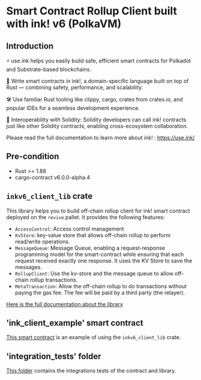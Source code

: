 # Smart Contract Rollup Client built with ink! v6 (PolkaVM)

## Introduction

⚡️ use.ink helps you easily build safe, efficient smart contracts for Polkadot and Substrate-based blockchains.

🚀 Write smart contracts in ink!, a domain-specific language built on top of Rust — combining safety, performance, and scalability.

🛠 Use familiar Rust tooling like clippy, cargo, crates from crates.io, and popular IDEs for a seamless development experience.

🤝 Interoperability with Solidity: Solidity developers can call ink! contracts just like other Solidity contracts, enabling cross-ecosystem collaboration.

Please read the full documentation to learn more about ink! : https://use.ink/

## Pre-condition

- Rust >= 1.88
- cargo-contract v6.0.0-alpha.4

## `inkv6_client_lib` crate

This library helps you to build off-chain rollup client for ink! smart contract deployed on the `revive` pallet.
It provides the following features:
- `AccessControl`: Access control management
- `KvStore`: key-value store that allows off-chain rollup to perform read/write operations.
- `MessageQueue`: Message Queue, enabling a request-response programming model for the smart-contract while ensuring that each request received exactly one response. It uses the KV Store to save the messages.
- `RollupClient`: Use the kv-store and the message queue to allow off-chain rollup transactions.
- `MetaTransaction`: Allow the off-chain rollup to do transactions without paying the gas fee. The fee will be paid by a third party (the relayer).

[Here is the full documentation about the library](./ink_client_lib)

## 'ink_client_example' smart contract

[This smart contract](./ink_client_example) is an example of using the `inkv6_client_lib` crate.

## 'integration_tests' folder

[This folder](./integration_tests) contains the integrations tests of the contract and library.
